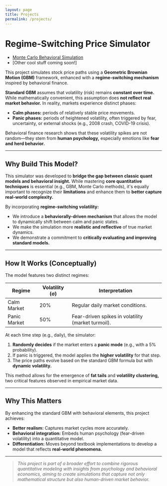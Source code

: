 ```yaml
---
layout: page
title: Projects
permalink: /projects/
---
```


#  Regime-Switching Price Simulator

- [Monte Carlo Behavioral Simulation](/blog/2025/05/07/monte-carlo-meets-psychology)
- [Other cool stuff coming soon!]

  
This project simulates stock price paths using a **Geometric Brownian Motion (GBM)** framework, enhanced with a **regime-switching mechanism** inspired by behavioral finance.

**Standard GBM** assumes that volatility (risk) remains **constant over time.** While mathematically convenient, this assumption does **not reflect real market behavior.** In reality, markets experience distinct phases:

-  **Calm phases:** periods of relatively stable price movements.
-  **Panic phases:** periods of heightened volatility, often triggered by fear, uncertainty, or external shocks (e.g., 2008 crash, COVID-19 crisis).

Behavioral finance research shows that these volatility spikes are not random—they stem from **human psychology,** especially emotions like **fear and herd behavior.**

---

##  Why Build This Model?

This simulator was developed to **bridge the gap between classic quant models and behavioral insight.** While mastering **core quantitative techniques** is essential (e.g., GBM, Monte Carlo methods), it's equally important to recognize their **limitations** and enhance them to **better capture real-world complexity.**

By incorporating **regime-switching volatility:**

-  We introduce a **behaviorally-driven mechanism** that allows the model to dynamically shift between calm and panic states.
-  We make the simulation more **realistic and reflective** of true market dynamics.
-  We demonstrate a commitment to **critically evaluating and improving standard models.**

---

##  How It Works (Conceptually)

The model features two distinct regimes:

| Regime         | Volatility (σ) | Interpretation                                           |
|----------------|----------------|----------------------------------------------------------|
| Calm Market    | 20%            | Regular daily market conditions.                         |
| Panic Market   | 50%            | Fear-driven spikes in volatility (market turmoil).       |

At each time step (e.g., daily), the simulator:

1. **Randomly decides** if the market enters a **panic mode** (e.g., with a 5% probability).
2. If panic is triggered, the model applies the **higher volatility** for that step.
3. The price paths evolve based on the standard GBM formula but with **dynamic volatility.**

This method allows for the emergence of **fat tails** and **volatility clustering,** two critical features observed in empirical market data.

---

##  Why This Matters

By enhancing the standard GBM with behavioral elements, this project achieves:

- **Better realism:** Captures market cycles more accurately.
- **Behavioral integration:** Embeds human psychology (fear-driven volatility) into a quantitative model.
- **Differentiation:** Moves beyond textbook implementations to develop a model that reflects **real-world phenomena.**

---

> *This project is part of a broader effort to combine rigorous quantitative modeling with insights from psychology and behavioral economics, aiming to create simulations that capture not only mathematical structure but also human-driven market behavior.*


